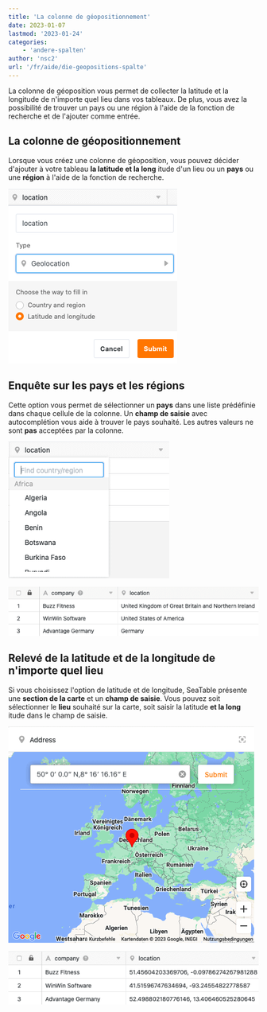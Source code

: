 ```yaml
---
title: 'La colonne de géopositionnement'
date: 2023-01-07
lastmod: '2023-01-24'
categories:
    - 'andere-spalten'
author: 'nsc2'
url: '/fr/aide/die-geopositions-spalte'
---
```


La colonne de géoposition vous permet de collecter la latitude et la longitude de n'importe quel lieu dans vos tableaux. De plus, vous avez la possibilité de trouver un pays ou une région à l'aide de la fonction de recherche et de l'ajouter comme entrée.

## La colonne de géopositionnement

Lorsque vous créez une colonne de géoposition, vous pouvez décider d'ajouter à votre tableau **la latitude et la long** itude d'un lieu ou un **pays** ou une **région** à l'aide de la fonction de recherche.

![Options de sélection lors de la création d'une colonne de géopositions](images/Optionen-beim-Erstellen-einer-Geopositionsspalte.png)

## Enquête sur les pays et les régions

Cette option vous permet de sélectionner un **pays** dans une liste prédéfinie dans chaque cellule de la colonne. Un **champ de saisie** avec autocomplétion vous aide à trouver le pays souhaité. Les autres valeurs ne sont **pas** acceptées par la colonne.

![Ajouter des pays ou des régions à l'aide de la fonction de recherche de la colonne "Géoposition".](images/Erhebung-von-Laendern.png)

![Exemple d'utilisation d'une colonne de géopositions](images/Beispiel-Geopositions-Spalte-1.png)

## Relevé de la latitude et de la longitude de n'importe quel lieu

Si vous choisissez l'option de latitude et de longitude, SeaTable présente une **section de la carte** et un **champ de saisie**. Vous pouvez soit sélectionner le **lieu** souhaité sur la carte, soit saisir la latitude **et la long** itude dans le champ de saisie.

![Ajouter un lieu en fonction de sa latitude et de sa longitude ](images/Erhebung-von-Laengen-und-Breitengraden.png)

![Exemple d'utilisation d'une colonne de géopositions](images/Beispiel-2-Geopositionsspalte.png)
